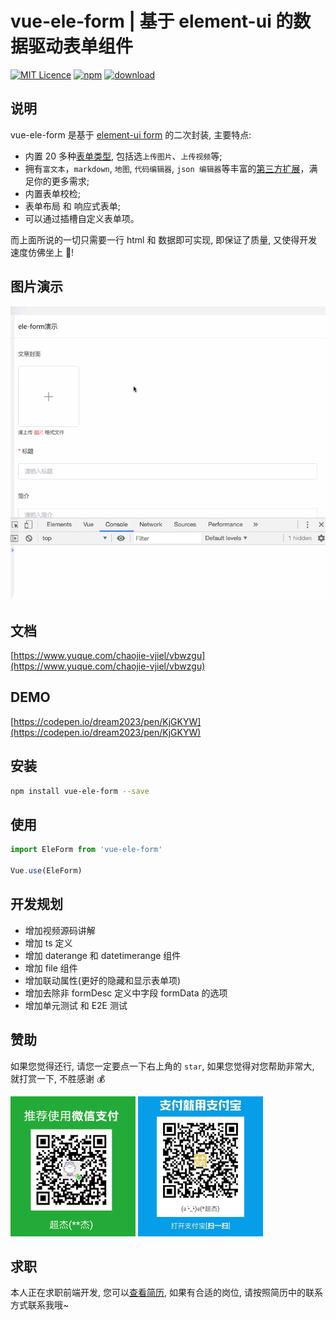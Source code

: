 # vue-ele-form | 基于 element-ui 的数据驱动表单组件

[![MIT Licence](https://badges.frapsoft.com/os/mit/mit.svg)](https://opensource.org/licenses/mit-license.php)
[![npm](https://img.shields.io/npm/v/vue-ele-form.svg)](https://www.npmjs.com/package/vue-ele-form)
[![download](https://img.shields.io/npm/dw/vue-ele-form.svg)](https://npmcharts.com/compare/vue-ele-form?minimal=true)

## 说明

vue-ele-form 是基于 [element-ui form](https://element.eleme.cn/#/zh-CN/component/form) 的二次封装, 主要特点:

- 内置 20 多种[表单类型](https://www.yuque.com/chaojie-vjiel/vbwzgu/kz163g), 包括选`上传图片`、`上传视频`等;
- 拥有`富文本`，`markdown`, `地图`, `代码编辑器`, `json 编辑器`等丰富的[第三方扩展](https://www.yuque.com/chaojie-vjiel/vbwzgu/inlpxy)，满足你的更多需求;
- 内置表单校检;
- 表单布局 和 响应式表单;
- 可以通过插槽自定义表单项。

而上面所说的一切只需要一行 html 和 数据即可实现, 即保证了质量, 又使得开发速度仿佛坐上 🚀!

## 图片演示

[![演示图](https://raw.githubusercontent.com/dream2023/images/master/vue-ele-form.i8p4mna581b.gif)](https://codepen.io/dream2023/pen/KjGKYW)

## 文档

[https://www.yuque.com/chaojie-vjiel/vbwzgu](https://www.yuque.com/chaojie-vjiel/vbwzgu)

## DEMO

[https://codepen.io/dream2023/pen/KjGKYW](https://codepen.io/dream2023/pen/KjGKYW)

## 安装

```bash
npm install vue-ele-form --save
```

## 使用

```js
import EleForm from 'vue-ele-form'

Vue.use(EleForm)
```

## 开发规划

- 增加视频源码讲解
- 增加 ts 定义
- 增加 daterange 和 datetimerange 组件
- 增加 file 组件
- 增加联动属性(更好的隐藏和显示表单项)
- 增加去除非 formDesc 定义中字段 formData 的选项
- 增加单元测试 和 E2E 测试

## 赞助

如果您觉得还行, 请您一定要点一下右上角的 `star`, 如果您觉得对您帮助非常大, 就打赏一下, 不胜感谢 💰

<img width="200"  src="https://raw.githubusercontent.com/dream2023/images/master/WechatIMG969.h2bre65hrl6.png" />
<img width="200"  src="https://raw.githubusercontent.com/dream2023/images/master/WechatIMG968.u0pxwvwxyrh.jpeg" />

## 求职

本人正在求职前端开发, 您可以[查看简历](https://www.yuque.com/chaojie-vjiel/vbwzgu/uwgcr1), 如果有合适的岗位, 请按照简历中的联系方式联系我哦~
